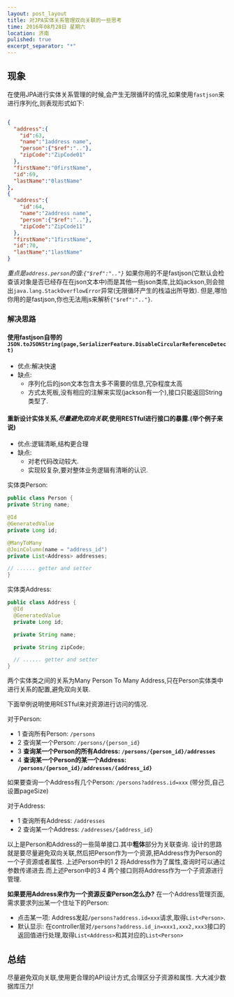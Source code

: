 ```yaml
---
layout: post_layout
title: 对JPA实体关系管理双向关联的一些思考
time: 2016年08月28日 星期六
location: 济南
pulished: true
excerpt_separator: "*"
---
```


## 现象

在使用JPA进行实体关系管理的时候,会产生无限循环的情况,如果使用`fastjson`来进行序列化,则表现形式如下:

```json

{
  "address":{
    "id":63,
    "name":"1address name",
    "person":{"$ref":".."},
    "zipCode":"ZipCode01"
  },
  "firstName":"0firstName",
  "id":69,
  "lastName":"0lastName"
},
{
  "address":{
    "id":64,
    "name":"2address name",
    "person":{"$ref":".."},
    "zipCode":"ZipCode11"
  },
  "firstName":"1firstName",
  "id":70,
  "lastName":"1lastName"
}
```

*重点是`address.person`的值:`{"$ref":".."}`*
如果你用的不是fastjson(它默认会检查该对象是否已经存在在json文本中)而是其他一些json类库,比如jackson,则会抛出`java.lang.StackOverflowError`异常(无限循环产生的栈溢出所导致).
但是,哪怕你用的是fastjson,你也无法用js来解析`{"$ref":".."}`.

### 解决思路

#### 使用fastjson自带的`JSON.toJSONString(page,SerializerFeature.DisableCircularReferenceDetect)`

* 优点:解决快速
* 缺点:
  * 序列化后的json文本包含太多不需要的信息,冗杂程度太高
  * 方式太死板,没有相应的注解来实现(jackson有一个),接口只能返回String类型了.

#### 重新设计实体关系,*尽量避免双向关联*,使用RESTful进行接口的暴露.(举个例子来说)

* 优点:逻辑清晰,结构更合理
* 缺点:
  * 对老代码改动较大.
  * 实现较复杂,要对整体业务逻辑有清晰的认识.

实体类Person:

```java
public class Person {
private String name;

@Id
@GeneratedValue
private Long id;

@ManyToMany
@JoinColumn(name = "address_id")
private List<Address> addresses;

// ...... getter and setter
}
```

实体类Address:

```java
public class Address {
  @Id
  @GeneratedValue
  private Long id;

  private String name;

  private String zipCode;

  // ...... getter and setter
}
```

两个实体类之间的关系为Many Person To Many Address,只在Person实体类中进行关系的配置,避免双向关联.

下面举例说明使用RESTful来对资源进行访问的情况.

对于Person:

* 1 查询所有Person: `/persons`
* 2 查询某一个Person: `/persons/{person_id}`
* 3 **查询某一个Person的所有Address: `/persons/{person_id}/addresses`**
* 4 **查询某一个Person的某一个Address: `/persons/{person_id}/addresses/{address_id}`**

 如果要查询一个Address有几个Person:  `/persons?address.id=xxx` (带分页,自己设置pageSize)

对于Address:

* 1 查询所有Address: `/addresses`
* 2 查询某一个Address: `/addresses/{address_id}`

以上是Person和Address的一些简单接口.其中**粗体**部分为关联查询.
设计的思路就是要尽量避免双向关联,然后把Person作为一个资源,把Address作为Person的一个子资源或者属性.
上述Person中的1 2 将Address作为了属性,查询时可以通过参数传递进去.而上述Person中的3 4 两个接口则将Address作为一个子资源进行管理.

**如果要用Address来作为一个资源反查Person怎么办?**
在一个Address管理页面,需求要求列出某一个住址下的Person:

* 点击某一项:
    Address发起`/persons?address.id=xxx`请求,取得`List<Person>`.
* 默认显示:
    在controller层对`/persons?address.id_in=xxx1,xxx2,xxx3`接口的返回值进行处理,取得`List<Address>`和其对应的`List<Person>`

## 总结

尽量避免双向关联,使用更合理的API设计方式,合理区分子资源和属性.
大大减少数据库压力!
